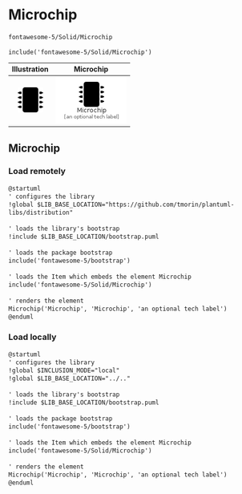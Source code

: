 # Microchip


```text
fontawesome-5/Solid/Microchip
```

```text
include('fontawesome-5/Solid/Microchip')
```



| Illustration | Microchip |
| :---: | :---: |
| ![illustration for Illustration](../../fontawesome-5/Solid/Microchip.png) | ![illustration for Microchip](../../fontawesome-5/Solid/Microchip.Local.png) |




## Microchip

### Load remotely
```plantuml
@startuml
' configures the library
!global $LIB_BASE_LOCATION="https://github.com/tmorin/plantuml-libs/distribution"

' loads the library's bootstrap
!include $LIB_BASE_LOCATION/bootstrap.puml

' loads the package bootstrap
include('fontawesome-5/bootstrap')

' loads the Item which embeds the element Microchip
include('fontawesome-5/Solid/Microchip')

' renders the element
Microchip('Microchip', 'Microchip', 'an optional tech label')
@enduml
```

### Load locally
```plantuml
@startuml
' configures the library
!global $INCLUSION_MODE="local"
!global $LIB_BASE_LOCATION="../.."

' loads the library's bootstrap
!include $LIB_BASE_LOCATION/bootstrap.puml

' loads the package bootstrap
include('fontawesome-5/bootstrap')

' loads the Item which embeds the element Microchip
include('fontawesome-5/Solid/Microchip')

' renders the element
Microchip('Microchip', 'Microchip', 'an optional tech label')
@enduml
```

